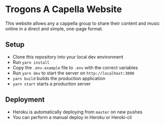 # Trogons A Capella Website

This website allows any a cappella group to share their content and music online in a direct and simple, one-page format.

## Setup

- Clone this repository into your local dev environment
- Run `yarn install`
- Copy the `.env.example` file to `.env` with the correct variables
- Run `yarn dev` to start the server on `http://localhost:3000`
- `yarn build` builds the production application
- `yarn start` starts a production server

## Deployment

- Heroku is automatically deploying from `master` on new pushes
- You can perform a manual deploy in Heroku or Heroki-cli
